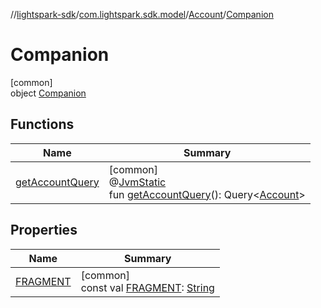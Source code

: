 //[lightspark-sdk](../../../../index.md)/[com.lightspark.sdk.model](../../index.md)/[Account](../index.md)/[Companion](index.md)

# Companion

[common]\
object [Companion](index.md)

## Functions

| Name | Summary |
|---|---|
| [getAccountQuery](get-account-query.md) | [common]<br>@[JvmStatic](https://kotlinlang.org/api/latest/jvm/stdlib/kotlin.jvm/-jvm-static/index.html)<br>fun [getAccountQuery](get-account-query.md)(): Query&lt;[Account](../index.md)&gt; |

## Properties

| Name | Summary |
|---|---|
| [FRAGMENT](-f-r-a-g-m-e-n-t.md) | [common]<br>const val [FRAGMENT](-f-r-a-g-m-e-n-t.md): [String](https://kotlinlang.org/api/latest/jvm/stdlib/kotlin/-string/index.html) |

